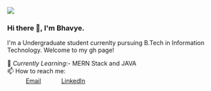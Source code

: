 <img src="https://cdn11.bigcommerce.com/s-ixtrkzisub/product_images/uploaded_images/banner-plant-trees.jpg"/>
 
### Hi there 👋, I'm Bhavye.
 I'm a Undergraduate student currenlty pursuing B.Tech in Information Technology. Welcome to my gh page! <br>

🌱 *Currently Learning*:- MERN Stack and JAVA <br>
📫 How to reach me: <br>
&nbsp;&nbsp;&nbsp;&nbsp;&nbsp;&nbsp;&nbsp;&nbsp;&nbsp;&nbsp;
[Email](bhavyejain@bhavyejain001@gmail.com)
&nbsp;&nbsp;&nbsp;&nbsp;&nbsp;&nbsp;&nbsp;&nbsp;&nbsp;&nbsp;
 [LinkedIn](https://www.linkedin.com/in/bhavye-jain-7a9b6218b)
